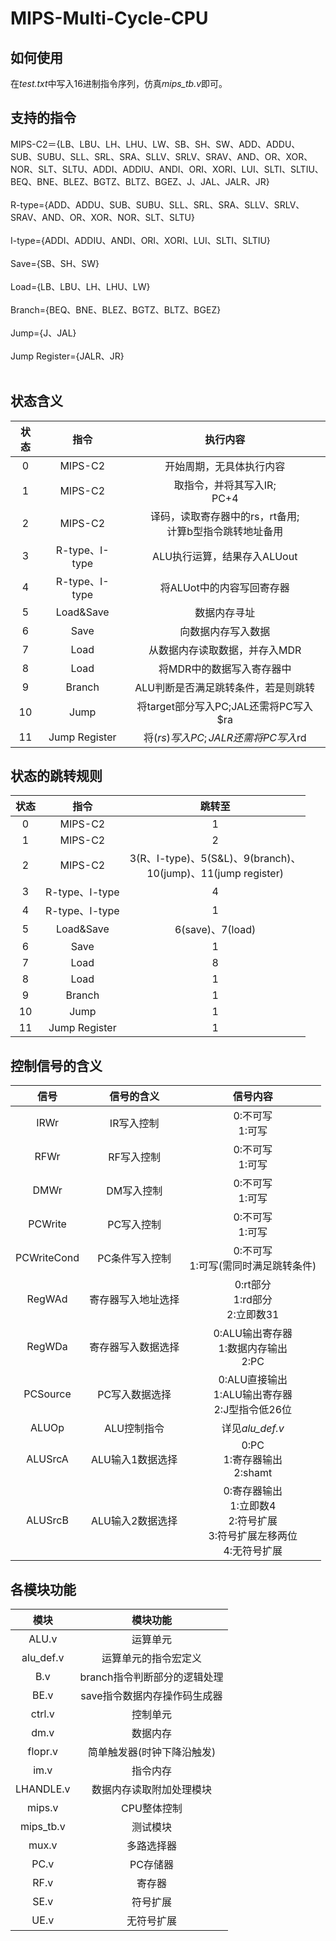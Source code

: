 # MIPS-Multi-Cycle-CPU
## 如何使用
在*test.txt*中写入16进制指令序列，仿真*mips_tb.v*即可。
## 支持的指令
MIPS-C2＝{LB、LBU、LH、LHU、LW、SB、SH、SW、ADD、ADDU、SUB、SUBU、SLL、SRL、SRA、SLLV、SRLV、SRAV、AND、OR、XOR、NOR、SLT、SLTU、ADDI、ADDIU、ANDI、ORI、XORI、LUI、SLTI、SLTIU、BEQ、BNE、BLEZ、BGTZ、BLTZ、BGEZ、J、JAL、JALR、JR}</br></br>
R-type={ADD、ADDU、SUB、SUBU、SLL、SRL、SRA、SLLV、SRLV、SRAV、AND、OR、XOR、NOR、SLT、SLTU}</br></br>
I-type={ADDI、ADDIU、ANDI、ORI、XORI、LUI、SLTI、SLTIU}</br></br>
Save={SB、SH、SW}</br></br>
Load={LB、LBU、LH、LHU、LW}</br></br>
Branch={BEQ、BNE、BLEZ、BGTZ、BLTZ、BGEZ}</br></br>
Jump={J、JAL}</br></br>
Jump Register={JALR、JR}</br></br>
## 状态含义
|状态|指令|执行内容|
|:-:|:-:|:-:|
|0|MIPS-C2|开始周期，无具体执行内容|
|1|MIPS-C2|取指令，并将其写入IR;</br>PC+4|
|2|MIPS-C2|译码，读取寄存器中的rs，rt备用;</br>计算b型指令跳转地址备用|
|3|R-type、I-type|ALU执行运算，结果存入ALUout|
|4|R-type、I-type|将ALUot中的内容写回寄存器|
|5|Load&Save|数据内存寻址|
|6|Save|向数据内存写入数据|
|7|Load|从数据内存读取数据，并存入MDR|
|8|Load|将MDR中的数据写入寄存器中|
|9|Branch|ALU判断是否满足跳转条件，若是则跳转|
|10|Jump|将target部分写入PC;JAL还需将PC写入$ra|
|11|Jump Register|将($rs)写入PC;JALR还需将PC写入$rd|
## 状态的跳转规则
|状态|指令|跳转至|
|:-:|:-:|:-:|
|0|MIPS-C2|1|
|1|MIPS-C2|2|
|2|MIPS-C2|3(R、I-type)、5(S&L)、9(branch)、</br>10(jump)、11(jump register)|
|3|R-type、I-type|4|
|4|R-type、I-type|1|
|5|Load&Save|6(save)、7(load)|
|6|Save|1|
|7|Load|8|
|8|Load|1|
|9|Branch|1|
|10|Jump|1|
|11|Jump Register|1|
## 控制信号的含义
|信号|信号的含义|信号内容|
|:-:|:-:|:-:|
|IRWr|IR写入控制|0:不可写</br>1:可写|
|RFWr|RF写入控制|0:不可写</br>1:可写|
|DMWr|DM写入控制|0:不可写</br>1:可写|
|PCWrite|PC写入控制|0:不可写</br>1:可写|
|PCWriteCond|PC条件写入控制|0:不可写</br>1:可写(需同时满足跳转条件)|
|RegWAd|寄存器写入地址选择|0:rt部分</br>1:rd部分</br>2:立即数31|
|RegWDa|寄存器写入数据选择|0:ALU输出寄存器</br>1:数据内存输出</br>2:PC|
|PCSource|PC写入数据选择|0:ALU直接输出</br>1:ALU输出寄存器</br>2:J型指令低26位|
|ALUOp|ALU控制指令|详见*alu_def.v*|
|ALUSrcA|ALU输入1数据选择|0:PC</br>1:寄存器输出</br>2:shamt|
|ALUSrcB|ALU输入2数据选择|0:寄存器输出</br>1:立即数4</br>2:符号扩展</br>3:符号扩展左移两位</br>4:无符号扩展|
## 各模块功能
|模块|模块功能|
|:-:|:-:|
|ALU.v|运算单元|
|alu_def.v|运算单元的指令宏定义|
|B.v|branch指令判断部分的逻辑处理|
|BE.v|save指令数据内存操作码生成器|
|ctrl.v|控制单元|
|dm.v|数据内存|
|flopr.v|简单触发器(时钟下降沿触发)|
|im.v|指令内存|
|LHANDLE.v|数据内存读取附加处理模块|
|mips.v|CPU整体控制|
|mips_tb.v|测试模块|
|mux.v|多路选择器|
|PC.v|PC存储器|
|RF.v|寄存器|
|SE.v|符号扩展|
|UE.v|无符号扩展|